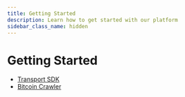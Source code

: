 ```yaml
---
title: Getting Started
description: Learn how to get started with our platform
sidebar_class_name: hidden
---
```


# Getting Started

- [Transport SDK](/docs/get-started/transport-sdk/v1.0.14)
- [Bitcoin Crawler](/docs/get-started/bitcoin-crawler/v0.0.4)
